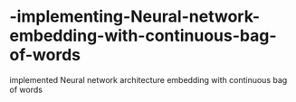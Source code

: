 # -implementing-Neural-network-embedding-with-continuous-bag-of-words
 implemented Neural network architecture embedding with continuous bag of words

